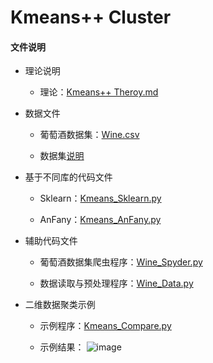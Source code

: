 # Kmeans++ Cluster
 
#### 文件说明
 
 + 理论说明 
 
     + 理论：[Kmeans++ Theroy.md](https://github.com/Anfany/Machine-Learning-for-Beginner-by-Python3/blob/master/Kmeans%20Cluster/Kmeans%2B%2B%20Theory.md)
 
 + 数据文件
 
     + 葡萄酒数据集：[Wine.csv](https://github.com/Anfany/Machine-Learning-for-Beginner-by-Python3/blob/master/Kmeans%20Cluster/Wine.csv)
     
     + 数据集[说明](http://archive.ics.uci.edu/ml/machine-learning-databases/wine/wine.names)
 
+ 基于不同库的代码文件
 
     + Sklearn：[Kmeans_Sklearn.py](https://github.com/Anfany/Machine-Learning-for-Beginner-by-Python3/blob/master/Kmeans%20Cluster/Kmeans_Sklearn.py)
 
 
     + AnFany：[Kmeans_AnFany.py](https://github.com/Anfany/Machine-Learning-for-Beginner-by-Python3/blob/master/Kmeans%20Cluster/Kmeans_AnFany.py)
 
 + 辅助代码文件
 
     + 葡萄酒数据集爬虫程序：[Wine_Spyder.py](https://github.com/Anfany/Machine-Learning-for-Beginner-by-Python3/blob/master/Kmeans%20Cluster/Wine_Spyder.py)
 
     + 数据读取与预处理程序：[Wine_Data.py](https://github.com/Anfany/Machine-Learning-for-Beginner-by-Python3/blob/master/Kmeans%20Cluster/Wine_Data.py)
 
 
 + 二维数据聚类示例

     + 示例程序：[Kmeans_Compare.py](https://github.com/Anfany/Machine-Learning-for-Beginner-by-Python3/blob/master/Kmeans%20Cluster/Kmeans_Compare.py)
 
     + 示例结果：
     ![image](https://github.com/Anfany/Machine-Learning-for-Beginner-by-Python3/blob/master/Kmeans%20Cluster/Kmeans.png)
     
  

 

